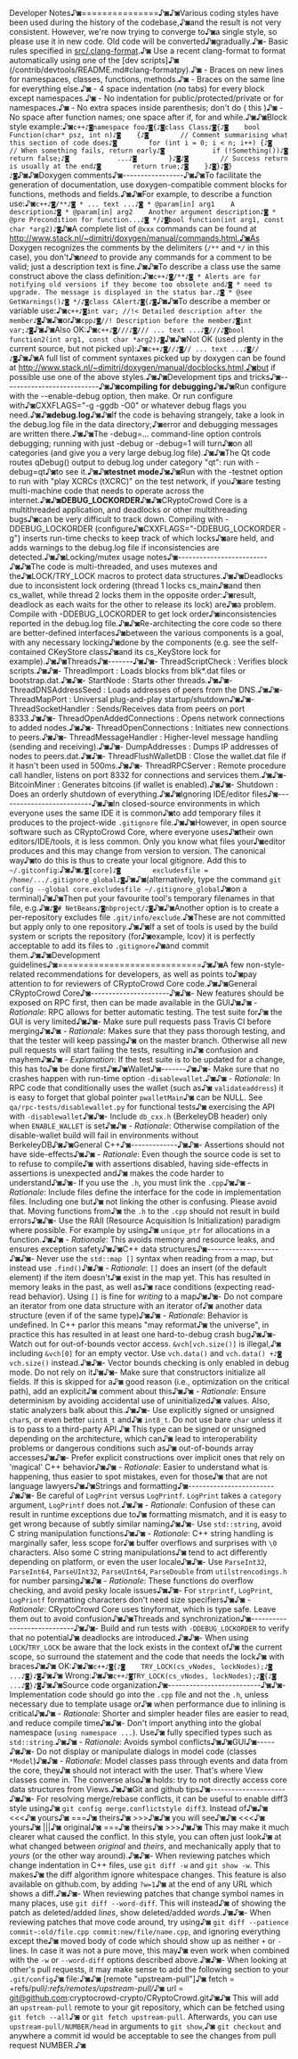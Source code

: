Developer Notes♪◙===============♪◙♪◙Various coding styles have been used during the history of the codebase,♪◙and the result is not very consistent. However, we're now trying to converge to♪◙a single style, so please use it in new code. Old code will be converted♪◙gradually.♪◙- Basic rules specified in [src/.clang-format](/src/.clang-format).♪◙  Use a recent clang-format to format automatically using one of the [dev scripts]♪◙  (/contrib/devtools/README.md#clang-formatpy).♪◙  - Braces on new lines for namespaces, classes, functions, methods.♪◙  - Braces on the same line for everything else.♪◙  - 4 space indentation (no tabs) for every block except namespaces.♪◙  - No indentation for public/protected/private or for namespaces.♪◙  - No extra spaces inside parenthesis; don't do ( this )♪◙  - No space after function names; one space after if, for and while.♪◙♪◙Block style example:♪◙```c++♪◙namespace foo♪◙{♪◙class Class♪◙{♪◙    bool Function(char* psz, int n)♪◙    {♪◙        // Comment summarising what this section of code does♪◙        for (int i = 0; i < n; i++) {♪◙            // When something fails, return early♪◙            if (!Something())♪◙                return false;♪◙            ...♪◙        }♪◙♪◙        // Success return is usually at the end♪◙        return true;♪◙    }♪◙}♪◙}♪◙```♪◙♪◙Doxygen comments♪◙-----------------♪◙♪◙To facilitate the generation of documentation, use doxygen-compatible comment blocks for functions, methods and fields.♪◙♪◙For example, to describe a function use:♪◙```c++♪◙/**♪◙ * ... text ...♪◙ * @param[in] arg1    A description♪◙ * @param[in] arg2    Another argument description♪◙ * @pre Precondition for function...♪◙ */♪◙bool function(int arg1, const char *arg2)♪◙```♪◙A complete list of `@xxx` commands can be found at http://www.stack.nl/~dimitri/doxygen/manual/commands.html.♪◙As Doxygen recognizes the comments by the delimiters (`/**` and `*/` in this case), you don't♪◙*need* to provide any commands for a comment to be valid; just a description text is fine.♪◙♪◙To describe a class use the same construct above the class definition:♪◙```c++♪◙/**♪◙ * Alerts are for notifying old versions if they become too obsolete and♪◙ * need to upgrade. The message is displayed in the status bar.♪◙ * @see GetWarnings()♪◙ */♪◙class CAlert♪◙{♪◙```♪◙♪◙To describe a member or variable use:♪◙```c++♪◙int var; //!< Detailed description after the member♪◙```♪◙♪◙or♪◙```cpp♪◙//! Description before the member♪◙int var;♪◙```♪◙♪◙Also OK:♪◙```c++♪◙///♪◙/// ... text ...♪◙///♪◙bool function2(int arg1, const char *arg2)♪◙```♪◙♪◙Not OK (used plenty in the current source, but not picked up):♪◙```c++♪◙//♪◙// ... text ...♪◙//♪◙```♪◙♪◙A full list of comment syntaxes picked up by doxygen can be found at http://www.stack.nl/~dimitri/doxygen/manual/docblocks.html,♪◙but if possible use one of the above styles.♪◙♪◙Development tips and tricks♪◙---------------------------♪◙♪◙**compiling for debugging**♪◙♪◙Run configure with the --enable-debug option, then make. Or run configure with♪◙CXXFLAGS="-g -ggdb -O0" or whatever debug flags you need.♪◙♪◙**debug.log**♪◙♪◙If the code is behaving strangely, take a look in the debug.log file in the data directory;♪◙error and debugging messages are written there.♪◙♪◙The -debug=... command-line option controls debugging; running with just -debug or -debug=1 will turn♪◙on all categories (and give you a very large debug.log file).♪◙♪◙The Qt code routes qDebug() output to debug.log under category "qt": run with -debug=qt♪◙to see it.♪◙♪◙**testnet mode**♪◙♪◙Run with the -testnet option to run with "play XCRCs (tXCRC)" on the test network, if you♪◙are testing multi-machine code that needs to operate across the internet.♪◙♪◙**DEBUG_LOCKORDER**♪◙♪◙CRyptoCrowd Core is a multithreaded application, and deadlocks or other multithreading bugs♪◙can be very difficult to track down. Compiling with -DDEBUG_LOCKORDER (configure♪◙CXXFLAGS="-DDEBUG_LOCKORDER -g") inserts run-time checks to keep track of which locks♪◙are held, and adds warnings to the debug.log file if inconsistencies are detected.♪◙♪◙Locking/mutex usage notes♪◙-------------------------♪◙♪◙The code is multi-threaded, and uses mutexes and the♪◙LOCK/TRY_LOCK macros to protect data structures.♪◙♪◙Deadlocks due to inconsistent lock ordering (thread 1 locks cs_main♪◙and then cs_wallet, while thread 2 locks them in the opposite order:♪◙result, deadlock as each waits for the other to release its lock) are♪◙a problem. Compile with -DDEBUG_LOCKORDER to get lock order♪◙inconsistencies reported in the debug.log file.♪◙♪◙Re-architecting the core code so there are better-defined interfaces♪◙between the various components is a goal, with any necessary locking♪◙done by the components (e.g. see the self-contained CKeyStore class♪◙and its cs_KeyStore lock for example).♪◙♪◙Threads♪◙-------♪◙♪◙- ThreadScriptCheck : Verifies block scripts.♪◙♪◙- ThreadImport : Loads blocks from blk*.dat files or bootstrap.dat.♪◙♪◙- StartNode : Starts other threads.♪◙♪◙- ThreadDNSAddressSeed : Loads addresses of peers from the DNS.♪◙♪◙- ThreadMapPort : Universal plug-and-play startup/shutdown♪◙♪◙- ThreadSocketHandler : Sends/Receives data from peers on port 8333.♪◙♪◙- ThreadOpenAddedConnections : Opens network connections to added nodes.♪◙♪◙- ThreadOpenConnections : Initiates new connections to peers.♪◙♪◙- ThreadMessageHandler : Higher-level message handling (sending and receiving).♪◙♪◙- DumpAddresses : Dumps IP addresses of nodes to peers.dat.♪◙♪◙- ThreadFlushWalletDB : Close the wallet.dat file if it hasn't been used in 500ms.♪◙♪◙- ThreadRPCServer : Remote procedure call handler, listens on port 8332 for connections and services them.♪◙♪◙- BitcoinMiner : Generates bitcoins (if wallet is enabled).♪◙♪◙- Shutdown : Does an orderly shutdown of everything.♪◙♪◙Ignoring IDE/editor files♪◙--------------------------♪◙♪◙In closed-source environments in which everyone uses the same IDE it is common♪◙to add temporary files it produces to the project-wide `.gitignore` file.♪◙♪◙However, in open source software such as CRyptoCrowd Core, where everyone uses♪◙their own editors/IDE/tools, it is less common. Only you know what files your♪◙editor produces and this may change from version to version. The canonical way♪◙to do this is thus to create your local gitignore. Add this to `~/.gitconfig`:♪◙♪◙```♪◙[core]♪◙        excludesfile = /home/.../.gitignore_global♪◙```♪◙♪◙(alternatively, type the command `git config --global core.excludesfile ~/.gitignore_global`♪◙on a terminal)♪◙♪◙Then put your favourite tool's temporary filenames in that file, e.g.♪◙```♪◙# NetBeans♪◙nbproject/♪◙```♪◙♪◙Another option is to create a per-repository excludes file `.git/info/exclude`.♪◙These are not committed but apply only to one repository.♪◙♪◙If a set of tools is used by the build system or scripts the repository (for♪◙example, lcov) it is perfectly acceptable to add its files to `.gitignore`♪◙and commit them.♪◙♪◙Development guidelines♪◙============================♪◙♪◙A few non-style-related recommendations for developers, as well as points to♪◙pay attention to for reviewers of CRyptoCrowd Core code.♪◙♪◙General CRyptoCrowd Core♪◙----------------------♪◙♪◙- New features should be exposed on RPC first, then can be made available in the GUI♪◙♪◙  - *Rationale*: RPC allows for better automatic testing. The test suite for♪◙    the GUI is very limited♪◙♪◙- Make sure pull requests pass Travis CI before merging♪◙♪◙  - *Rationale*: Makes sure that they pass thorough testing, and that the tester will keep passing♪◙     on the master branch. Otherwise all new pull requests will start failing the tests, resulting in♪◙     confusion and mayhem♪◙♪◙  - *Explanation*: If the test suite is to be updated for a change, this has to♪◙    be done first♪◙♪◙Wallet♪◙-------♪◙♪◙- Make sure that no crashes happen with run-time option `-disablewallet`.♪◙♪◙  - *Rationale*: In RPC code that conditionally uses the wallet (such as♪◙    `validateaddress`) it is easy to forget that global pointer `pwalletMain`♪◙    can be NULL. See `qa/rpc-tests/disablewallet.py` for functional tests♪◙    exercising the API with `-disablewallet`♪◙♪◙- Include `db_cxx.h` (BerkeleyDB header) only when `ENABLE_WALLET` is set♪◙♪◙  - *Rationale*: Otherwise compilation of the disable-wallet build will fail in environments without BerkeleyDB♪◙♪◙General C++♪◙-------------♪◙♪◙- Assertions should not have side-effects♪◙♪◙  - *Rationale*: Even though the source code is set to to refuse to compile♪◙    with assertions disabled, having side-effects in assertions is unexpected and♪◙    makes the code harder to understand♪◙♪◙- If you use the `.h`, you must link the `.cpp`♪◙♪◙  - *Rationale*: Include files define the interface for the code in implementation files. Including one but♪◙      not linking the other is confusing. Please avoid that. Moving functions from♪◙      the `.h` to the `.cpp` should not result in build errors♪◙♪◙- Use the RAII (Resource Acquisition Is Initialization) paradigm where possible. For example by using♪◙  `unique_ptr` for allocations in a function.♪◙♪◙  - *Rationale*: This avoids memory and resource leaks, and ensures exception safety♪◙♪◙C++ data structures♪◙--------------------♪◙♪◙- Never use the `std::map []` syntax when reading from a map, but instead use `.find()`♪◙♪◙  - *Rationale*: `[]` does an insert (of the default element) if the item doesn't♪◙    exist in the map yet. This has resulted in memory leaks in the past, as well as♪◙    race conditions (expecting read-read behavior). Using `[]` is fine for *writing* to a map♪◙♪◙- Do not compare an iterator from one data structure with an iterator of♪◙  another data structure (even if of the same type)♪◙♪◙  - *Rationale*: Behavior is undefined. In C++ parlor this means "may reformat♪◙    the universe", in practice this has resulted in at least one hard-to-debug crash bug♪◙♪◙- Watch out for out-of-bounds vector access. `&vch[vch.size()]` is illegal,♪◙  including `&vch[0]` for an empty vector. Use `vch.data()` and `vch.data() +♪◙  vch.size()` instead.♪◙♪◙- Vector bounds checking is only enabled in debug mode. Do not rely on it♪◙♪◙- Make sure that constructors initialize all fields. If this is skipped for a♪◙  good reason (i.e., optimization on the critical path), add an explicit♪◙  comment about this♪◙♪◙  - *Rationale*: Ensure determinism by avoiding accidental use of uninitialized♪◙    values. Also, static analyzers balk about this.♪◙♪◙- Use explicitly signed or unsigned `char`s, or even better `uint8_t` and♪◙  `int8_t`. Do not use bare `char` unless it is to pass to a third-party API.♪◙  This type can be signed or unsigned depending on the architecture, which can♪◙  lead to interoperability problems or dangerous conditions such as♪◙  out-of-bounds array accesses♪◙♪◙- Prefer explicit constructions over implicit ones that rely on 'magical' C++ behavior♪◙♪◙  - *Rationale*: Easier to understand what is happening, thus easier to spot mistakes, even for those♪◙  that are not language lawyers♪◙♪◙Strings and formatting♪◙------------------------♪◙♪◙- Be careful of `LogPrint` versus `LogPrintf`. `LogPrint` takes a `category` argument, `LogPrintf` does not.♪◙♪◙  - *Rationale*: Confusion of these can result in runtime exceptions due to♪◙    formatting mismatch, and it is easy to get wrong because of subtly similar naming♪◙♪◙- Use `std::string`, avoid C string manipulation functions♪◙♪◙  - *Rationale*: C++ string handling is marginally safer, less scope for♪◙    buffer overflows and surprises with `\0` characters. Also some C string manipulations♪◙    tend to act differently depending on platform, or even the user locale♪◙♪◙- Use `ParseInt32`, `ParseInt64`, `ParseUInt32`, `ParseUInt64`, `ParseDouble` from `utilstrencodings.h` for number parsing♪◙♪◙  - *Rationale*: These functions do overflow checking, and avoid pesky locale issues♪◙♪◙- For `strprintf`, `LogPrint`, `LogPrintf` formatting characters don't need size specifiers♪◙♪◙  - *Rationale*: CRyptoCrowd Core uses tinyformat, which is type safe. Leave them out to avoid confusion♪◙♪◙Threads and synchronization♪◙----------------------------♪◙♪◙- Build and run tests with `-DDEBUG_LOCKORDER` to verify that no potential♪◙  deadlocks are introduced.♪◙♪◙- When using `LOCK`/`TRY_LOCK` be aware that the lock exists in the context of♪◙  the current scope, so surround the statement and the code that needs the lock♪◙  with braces♪◙♪◙  OK:♪◙♪◙```c++♪◙{♪◙    TRY_LOCK(cs_vNodes, lockNodes);♪◙    ...♪◙}♪◙```♪◙♪◙  Wrong:♪◙♪◙```c++♪◙TRY_LOCK(cs_vNodes, lockNodes);♪◙{♪◙    ...♪◙}♪◙```♪◙♪◙Source code organization♪◙--------------------------♪◙♪◙- Implementation code should go into the `.cpp` file and not the `.h`, unless necessary due to template usage or♪◙  when performance due to inlining is critical♪◙♪◙  - *Rationale*: Shorter and simpler header files are easier to read, and reduce compile time♪◙♪◙- Don't import anything into the global namespace (`using namespace ...`). Use♪◙  fully specified types such as `std::string`.♪◙♪◙  - *Rationale*: Avoids symbol conflicts♪◙♪◙GUI♪◙-----♪◙♪◙- Do not display or manipulate dialogs in model code (classes `*Model`)♪◙♪◙  - *Rationale*: Model classes pass through events and data from the core, they♪◙    should not interact with the user. That's where View classes come in. The converse also♪◙    holds: try to not directly access core data structures from Views.♪◙♪◙Git and github tips♪◙---------------------♪◙♪◙- For resolving merge/rebase conflicts, it can be useful to enable diff3 style using♪◙  `git config merge.conflictstyle diff3`. Instead of♪◙♪◙        <<<♪◙        yours♪◙        ===♪◙        theirs♪◙        >>>♪◙♪◙  you will see♪◙♪◙        <<<♪◙        yours♪◙        |||♪◙        original♪◙        ===♪◙        theirs♪◙        >>>♪◙♪◙  This may make it much clearer what caused the conflict. In this style, you can often just look♪◙  at what changed between *original* and *theirs*, and mechanically apply that to *yours* (or the other way around).♪◙♪◙- When reviewing patches which change indentation in C++ files, use `git diff -w` and `git show -w`. This makes♪◙  the diff algorithm ignore whitespace changes. This feature is also available on github.com, by adding `?w=1`♪◙  at the end of any URL which shows a diff.♪◙♪◙- When reviewing patches that change symbol names in many places, use `git diff --word-diff`. This will instead♪◙  of showing the patch as deleted/added *lines*, show deleted/added *words*.♪◙♪◙- When reviewing patches that move code around, try using♪◙  `git diff --patience commit~:old/file.cpp commit:new/file/name.cpp`, and ignoring everything except the♪◙  moved body of code which should show up as neither `+` or `-` lines. In case it was not a pure move, this may♪◙  even work when combined with the `-w` or `--word-diff` options described above.♪◙♪◙- When looking at other's pull requests, it may make sense to add the following section to your `.git/config`♪◙  file:♪◙♪◙        [remote "upstream-pull"]♪◙                fetch = +refs/pull/*:refs/remotes/upstream-pull/*♪◙                url = git@github.com:cryptocrowd-crypto/CRyptoCrowd.git♪◙♪◙  This will add an `upstream-pull` remote to your git repository, which can be fetched using `git fetch --all`♪◙  or `git fetch upstream-pull`. Afterwards, you can use `upstream-pull/NUMBER/head` in arguments to `git show`,♪◙  `git checkout` and anywhere a commit id would be acceptable to see the changes from pull request NUMBER.♪◙